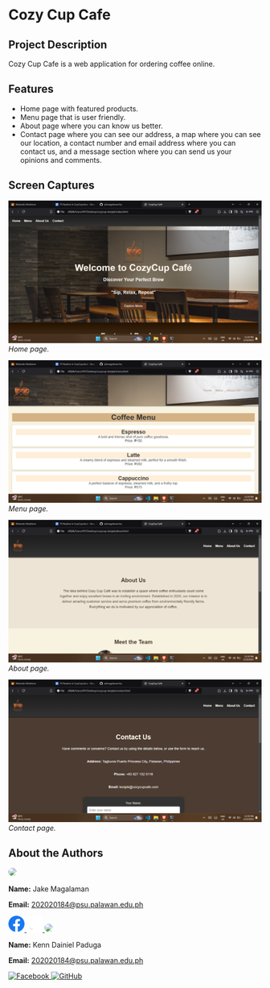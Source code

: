 # Cozy Cup Cafe

## Project Description

Cozy Cup Cafe is a web application for ordering coffee online.

## Features

*   Home page with featured products.
*   Menu page that is user friendly.
*   About page where you can know us better.
*   Contact page where you can see our address, a map where you can see our location, a contact number and email address where you can contact us, and a message section where you can send us your opinions and comments.

## Screen Captures

![Homepage](img/home.png)
_Home page._

![Menu](img/menu.png)
_Menu page._

![Order Form](img/about.png)
_About page._

![Confirmation](img/contact.png)
_Contact page._

## About the Authors

<img src="https://github.com/jekmagalaman.png" width="150" style="border-radius: 50%;">

**Name:** Jake Magalaman

**Email:** 202020184@psu.palawan.edu.ph

<a href="https://www.facebook.com/jake magalaman">
  <img src="img/Facebook.png" alt="Facebook" width="32">
</a>
<a href="https://github.com/jekmagalaman">
  <img src="img/Github.png" alt="GitHub" width="32">
</a>

<img src="https://github.com/KDNLP.png" width="150" style="border-radius: 50%;">

**Name:** Kenn Dainiel Paduga

**Email:** 202020184@psu.palawan.edu.ph

<a href="https://www.facebook.com/kenn dainiel paduga">
  <img src="[Facebook](https://github.com/gauravghongde/social-icons/PNG/Color/Facebook.png)" alt="Facebook" width="32">
</a>
<a href="https://github.com/KDNLP">
  <img src="[Github](https://github.com/gauravghongde/social-icons/PNG/Color/Github.png)" alt="GitHub" width="32">
</a>